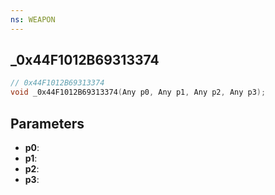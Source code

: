 ```yaml
---
ns: WEAPON
---
```

## _0x44F1012B69313374

```c
// 0x44F1012B69313374
void _0x44F1012B69313374(Any p0, Any p1, Any p2, Any p3);
```


## Parameters
* **p0**: 
* **p1**: 
* **p2**: 
* **p3**: 

